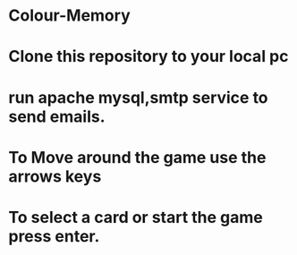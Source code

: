 # Colour-Memory
# Clone this repository to your local pc
# run apache mysql,smtp service to send emails.

# To Move around the game use the arrows keys
# To select a card or start the game press enter.
